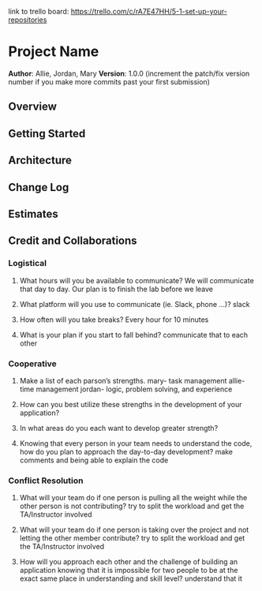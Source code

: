 link to trello board: https://trello.com/c/rA7E47HH/5-1-set-up-your-repositories

# Project Name

**Author**: Allie, Jordan, Mary
**Version**: 1.0.0 (increment the patch/fix version number if you make more commits past your first submission)

## Overview
<!-- Provide a high level overview of what this application is and why you are building it, beyond the fact that it's an assignment for this class. (i.e. What's your problem domain?) -->

## Getting Started
<!-- What are the steps that a user must take in order to build this app on their own machine and get it running? -->

## Architecture
<!-- Provide a detailed description of the application design. What technologies (languages, libraries, etc) you're using, and any other relevant design information. -->

## Change Log
<!-- Use this area to document the iterative changes made to your application as each feature is successfully implemented. Use time stamps. Here's an example:

01-01-2001 4:59pm - Application now has a fully-functional express server, with a GET route for the location resource. -->

## Estimates
<!-- See below -->

## Credit and Collaborations

### Logistical

1. What hours will you be available to communicate?
We will communicate that day to day.
Our plan is to finish the lab before we leave

2. What platform will you use to communicate (ie. Slack, phone …)?
slack

3. How often will you take breaks?
Every hour for 10 minutes

4. What is your plan if you start to fall behind?
communicate that to each other

### Cooperative

1. Make a list of each parson’s strengths.
mary- task management
allie- time management
jordan- logic, problem solving, and experience

2. How can you best utilize these strengths in the development of your application?


3. In what areas do you each want to develop greater strength?


4. Knowing that every person in your team needs to understand the code, how do you plan to approach the day-to-day development?
make comments and being able to explain the code

### Conflict Resolution

1. What will your team do if one person is pulling all the weight while the other person is not contributing?
try to split the workload and get the TA/Instructor involved

2. What will your team do if one person is taking over the project and not letting the other member contribute?
try to split the workload and get the TA/Instructor involved

3. How will you approach each other and the challenge of building an application knowing that it is impossible for two people to be at the exact same place in understanding and skill level?
understand that it

